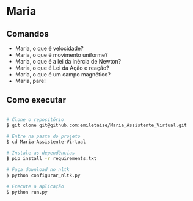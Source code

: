 # Maria 

## Comandos

- Maria, o que é velocidade? 
- Maria, o que é movimento uniforme?
- Maria, o que é a lei da inércia de Newton?
- Maria, o que é Lei da Ação e reação?
- Maria, o que é um campo magnético? 
- Maria, pare!

## Como executar

```bash

# Clone o repositório
$ git clone git@github.com:emiletaise/Maria_Assistente_Virtual.git

# Entre na pasta do projeto
$ cd Maria-Assistente-Virtual

# Instale as dependências
$ pip install -r requirements.txt

# Faça download no nltk
$ python configurar_nltk.py

# Execute a aplicação
$ python run.py

```
